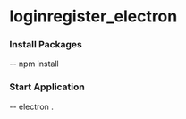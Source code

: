 # loginregister_electron

### Install Packages

-- npm install

### Start Application

-- electron .
